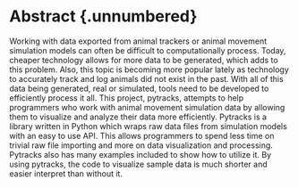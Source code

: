 # Abstract {.unnumbered}

<!-- This is the abstract -->

Working with data exported from animal trackers or animal movement simulation models can often be difficult to computationally process. Today, cheaper technology allows for more data to be generated, which adds to this problem. Also, this topic is becoming more popular lately as technology to accurately track and log animals did not exist in the past. With all of this data being generated, real or simulated, tools need to be developed to efficiently process it all. This project, pytracks, attempts to help programmers who work with animal movement simulation data by allowing them to visualize and analyze their data more efficiently. Pytracks is a library written in Python which wraps raw data files from simulation models with an easy to use  API. This allows programmers to spend less time on trivial raw file importing and more on data visualization and processing. Pytracks also has many examples included to show how to utilize it. By using pytracks, the code to visualize sample data is much shorter and easier interpret than without it.
